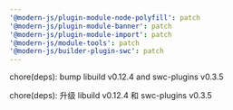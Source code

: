 ```yaml
---
'@modern-js/plugin-module-node-polyfill': patch
'@modern-js/plugin-module-banner': patch
'@modern-js/plugin-module-import': patch
'@modern-js/module-tools': patch
'@modern-js/builder-plugin-swc': patch
---
```


chore(deps): bump libuild v0.12.4 and swc-plugins v0.3.5

chore(deps): 升级 libuild v0.12.4 和 swc-plugins v0.3.5

